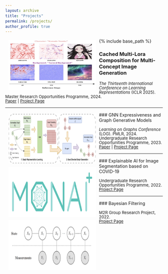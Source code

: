 ```yaml
---
layout: archive
title: "Projects"
permalink: /projects/
author_profile: true
---
```


{% include base_path %}
<img style="float: left; margin:5px 10px" src="../images/paper/smot.png" width="280" height="160">
### Cached Multi-Lora Composition for Multi-Concept Image Generation
<p style="line-height:1.0">
<font size="2">
<i>The Thirteenth International Conference on Learning Representations</i> (ICLR 2025).<br />
Master Research Opportunities Programme, 2024.<br />
<a href="https://arxiv.org/abs/2502.04923">Paper</a> |
<a href="https://github.com/Yqcca/CMLoRA">Project Page</a> 
<br />
</font>
</p>

-----
<img style="float: left; margin:5px 10px" src="../images/paper/gnn.png" width="280" height="160">
### GNN Expressiveness and Graph Generative Models
<p style="line-height:1.0">
<font size="2">
<i>Learning on Graphs Conference</i> (LOG). PMLR, 2024.<br />
Undergraduate Research Opportunities Programme, 2023.<br />
<a href="https://arxiv.org/abs/2308.11978">Paper</a> |
<a href="https://github.com/Yqcca/graph-generative-models">Project Page</a> 
<br />
</font>
</p>

-----
<img style="float: left; margin:5px 10px" src="../images/paper/monai.png" width="280" height="160">
### Explainable AI for Image Segmentation based on COVID-19
<p style="line-height:1.0">
<font size="2">
Undergraduate Research Opportunities Programme, 2022.<br />
<a href="https://github.com/Yqcca/tutorials">Project Page</a> 
<br />
</font>
</p>

-----
<img style="float: left; margin:5px 10px" src="../images/paper/bayesian.png" width="280" height="160">
### Bayesian Filtering
<p style="line-height:1.0">
<font size="2">
M2R Group Research Project, 2022.<br />
<a href="https://github.com/Yqcca/Filters">Project Page</a> 
<br />
</font>
</p>
